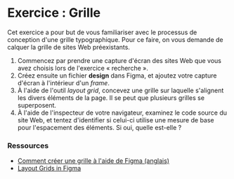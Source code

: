 # Exercice : Grille

Cet exercice a pour but de vous familiariser avec le processus de conception d'une grille typographique. Pour ce faire, on vous demande de calquer la grille de sites Web préexistants.

1. Commencez par prendre une capture d'écran des sites Web que vous avez choisis lors de l'exercice « recherche ». 
2. Créez ensuite un fichier **design** dans Figma, et ajoutez votre capture d'écran à l'intérieur d'un *frame*.
3. À l'aide de l'outil *layout grid*, concevez une grille sur laquelle s'alignent les divers éléments de la page. Il se peut que plusieurs grilles se superposent.
4. À l'aide de l'inspecteur de votre navigateur, examinez le code source du site Web, et tentez d'identifier si celui-ci utilise une mesure de base pour l'espacement des éléments. Si oui, quelle est-elle ?

### Ressources

- [Comment créer une grille à l'aide de Figma (anglais)](https://help.figma.com/hc/en-us/articles/360040450513-Create-layout-grids-with-grids-columns-and-rows)
- [Layout Grids in Figma](https://www.figma.com/best-practices/everything-you-need-to-know-about-layout-grids/)